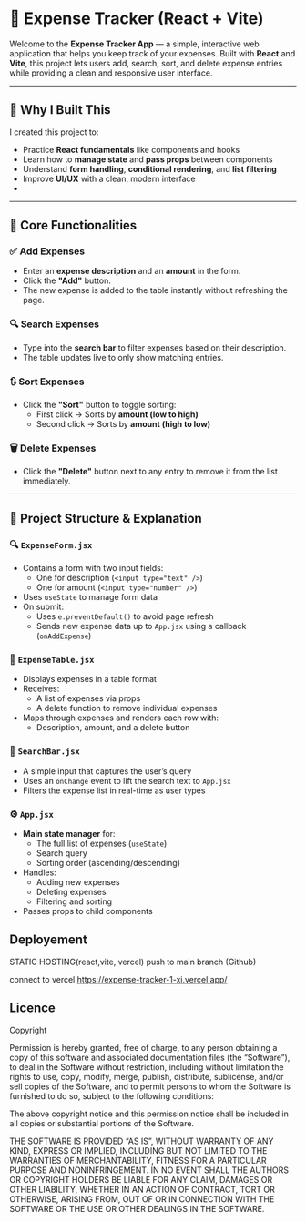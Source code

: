 # 💸 Expense Tracker (React + Vite)

Welcome to the **Expense Tracker App** — a simple, interactive web application that helps you keep track of your expenses. Built with **React** and **Vite**, this project lets users add, search, sort, and delete expense entries while providing a clean and responsive user interface.

---

## 🧠 Why I Built This

I created this project to:
- Practice **React fundamentals** like components and hooks
- Learn how to **manage state** and **pass props** between components
- Understand **form handling**, **conditional rendering**, and **list filtering**
- Improve **UI/UX** with a clean, modern interface
-

---

## 🎯 Core Functionalities

### ✅ Add Expenses
- Enter an **expense description** and an **amount** in the form.
- Click the **"Add"** button.
- The new expense is added to the table instantly without refreshing the page.

### 🔍 Search Expenses
- Type into the **search bar** to filter expenses based on their description.
- The table updates live to only show matching entries.

### 🔃 Sort Expenses
- Click the **"Sort"** button to toggle sorting:
  - First click → Sorts by **amount (low to high)**
  - Second click → Sorts by **amount (high to low)**

### 🗑️ Delete Expenses
- Click the **"Delete"** button next to any entry to remove it from the list immediately.

---

## 🧩 Project Structure & Explanation


### 🔍 `ExpenseForm.jsx`

- Contains a form with two input fields:
  - One for description (`<input type="text" />`)
  - One for amount (`<input type="number" />`)
- Uses `useState` to manage form data
- On submit:
  - Uses `e.preventDefault()` to avoid page refresh
  - Sends new expense data up to `App.jsx` using a callback (`onAddExpense`)

### 🧾 `ExpenseTable.jsx`

- Displays expenses in a table format
- Receives:
  - A list of expenses via props
  - A delete function to remove individual expenses
- Maps through expenses and renders each row with:
  - Description, amount, and a delete button

### 🔎 `SearchBar.jsx`

- A simple input that captures the user’s query
- Uses an `onChange` event to lift the search text to `App.jsx`
- Filters the expense list in real-time as user types

### ⚙️ `App.jsx`

- **Main state manager** for:
  - The full list of expenses (`useState`)
  - Search query
  - Sorting order (ascending/descending)
- Handles:
  - Adding new expenses
  - Deleting expenses
  - Filtering and sorting
- Passes props to child components


## Deployement
STATIC HOSTING(react,vite, vercel)
push to main branch (Github)

connect to vercel
https://expense-tracker-1-xi.vercel.app/

## Licence
Copyright <YEAR> <CYNTHIA KAMAUGI>

Permission is hereby granted, free of charge, to any person obtaining a copy of this software and associated documentation files (the “Software”), to deal in the Software without restriction, including without limitation the rights to use, copy, modify, merge, publish, distribute, sublicense, and/or sell copies of the Software, and to permit persons to whom the Software is furnished to do so, subject to the following conditions:

The above copyright notice and this permission notice shall be included in all copies or substantial portions of the Software.

THE SOFTWARE IS PROVIDED “AS IS”, WITHOUT WARRANTY OF ANY KIND, EXPRESS OR IMPLIED, INCLUDING BUT NOT LIMITED TO THE WARRANTIES OF MERCHANTABILITY, FITNESS FOR A PARTICULAR PURPOSE AND NONINFRINGEMENT. IN NO EVENT SHALL THE AUTHORS OR COPYRIGHT HOLDERS BE LIABLE FOR ANY CLAIM, DAMAGES OR OTHER LIABILITY, WHETHER IN AN ACTION OF CONTRACT, TORT OR OTHERWISE, ARISING FROM, OUT OF OR IN CONNECTION WITH THE SOFTWARE OR THE USE OR OTHER DEALINGS IN THE SOFTWARE.

